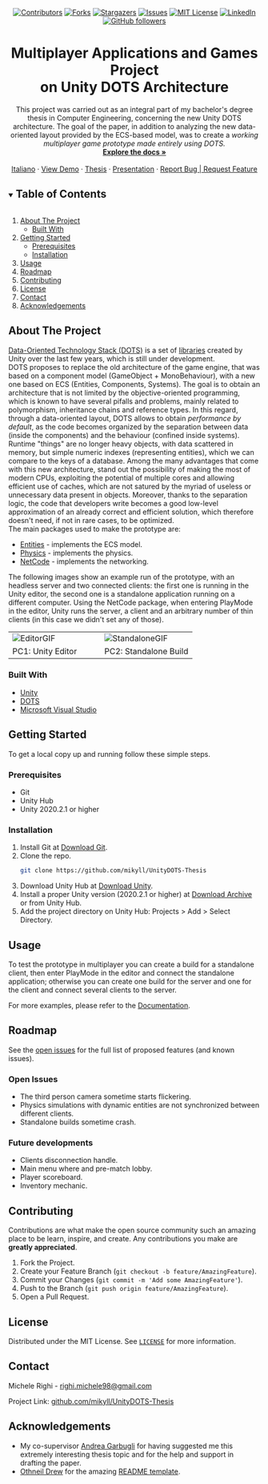 <div align="center">

<!-- PROJECT SHIELDS -->
[![Contributors][contributors-shield]][contributors-url]
[![Forks][forks-shield]][forks-url]
[![Stargazers][stars-shield]][stars-url]
[![Issues][issues-shield]][issues-url]
[![MIT License][license-shield]][license-url]
[![LinkedIn][linkedin-shield]][linkedin-url]
[![GitHub followers][github-shield]][github-url]

<!-- PROJECT LOGO -->
<!-- <a href="https://github.com/mikyll/UnityDOTS-Thesis">
<img src="images/logo.png" alt="Logo" width="80" height="80">
</a> -->

<h1 align="center">Multiplayer Applications and Games Project<br/>on Unity DOTS Architecture</h1>
This project was carried out as an integral part of my bachelor's degree thesis in Computer Engineering, concerning the new Unity DOTS architecture. The goal of the paper, in addition to analyzing the new data-oriented layout provided by the ECS-based model, was to create a <i>working multiplayer game prototype made entirely using DOTS.</i>
<br />
<a href="./Documentation/Prototype%20Documentation.md"><strong>Explore the docs »</strong></a>
<br />
<br />
<a href="./README.it.md">Italiano</a>
·
<a href="#demo">View Demo</a>
·
<a href="./Thesis%20Docs/Tesi%20di%20Laurea%20di%20Michele%20Righi%20-%20Progetto%20di%20Applicazioni%20e%20Giochi%20Multiplayer%20su%20Architettura%20Unity%20DOTS.pdf">Thesis</a>
·
<a href="./Presentation/PresentationDOTS%20(pdf).pdf">Presentation</a>
·
<a href="https://github.com/mikyll/UnityDOTS-Thesis/issues">Report Bug | Request Feature</a>
</div>


<!-- TABLE OF CONTENTS -->
<details open="open">
  <summary><h2 style="display: inline-block">Table of Contents</h2></summary>
  <ol>
    <li>
      <a href="#about-the-project">About The Project</a>
      <ul>
        <li><a href="#built-with">Built With</a></li>
      </ul>
    </li>
    <li>
      <a href="#getting-started">Getting Started</a>
      <ul>
        <li><a href="#prerequisites">Prerequisites</a></li>
        <li><a href="#installation">Installation</a></li>
      </ul>
    </li>
    <li><a href="#usage">Usage</a></li>
    <li><a href="#roadmap">Roadmap</a></li>
    <li><a href="#contributing">Contributing</a></li>
    <li><a href="#license">License</a></li>
    <li><a href="#contact">Contact</a></li>
    <li><a href="#acknowledgements">Acknowledgements</a></li>
  </ol>
</details>



<!-- ABOUT THE PROJECT -->
## About The Project

[Data-Oriented Technology Stack (DOTS)](https://unity.com/dots) is a set of 
[libraries](https://unity.com/dots/packages) created by Unity over the last few years, which is still under 
development.<br/>
DOTS proposes to replace the old architecture of the game engine, that was based on a component model
(GameObject + MonoBehaviour), with a new one based on ECS (Entities, Components, Systems). The goal is to
obtain an architecture that is not limited by the objective-oriented programming, which is known to have
several pifalls and problems, mainly related to polymorphism, inheritance chains and reference types. In this regard,
through a data-oriented layout, DOTS allows to obtain *performance by default*, as the code becomes
organized by the separation between data (inside the components) and the behaviour (confined inside systems).
Runtime "things" are no longer heavy objects, with data scattered in memory, but simple numeric indexes
(representing entities), which we can compare to the keys of a database. Among the many advantages that come
with this new architecture, stand out the possibility of making the most of modern CPUs, exploiting the 
potential of multiple cores and allowing efficient use of caches, which are not satured by the myriad of
useless or unnecessary data present in objects. Moreover, thanks to the separation logic, the code that
developers write becomes a good low-level approximation of an already correct and efficient solution, which
therefore doesn't need, if not in rare cases, to be optimized.<br/>
The main packages used to make the prototype are:
* [Entities](https://docs.unity3d.com/Packages/com.unity.entities@0.17) - implements the ECS model.
* [Physics](https://docs.unity3d.com/Packages/com.unity.physics@0.6) - implements the physics.
* [NetCode](https://docs.unity3d.com/Packages/com.unity.netcode@0.6) - implements the networking.

<span id="demo">The following images show an example run of the prototype, with an headless server and two connected clients: the first one is running in the Unity editor, the second one is a standalone application running on a different computer. Using the NetCode package, when entering PlayMode in the editor, Unity runs the server, a client and an arbitrary number of thin clients (in this case we didn't set any of those).</span>
<table style="border: none">
  <tr>
    <td width="49.9%"><img src="./Documentation/Images/GIF_Editor_Prototype.gif" alt="EditorGIF"/></td>
    <td width="49.9%"><img src="./Documentation/Images/GIF_AppStandalone_Prototype.gif" alt="StandaloneGIF"/></td>
  </tr>
  <tr>
    <td>PC1: Unity Editor</td>
    <td>PC2: Standalone Build</td>
  </tr>
</table>


### Built With

* [Unity](https://unity.com/)
* [DOTS](https://unity.com/dots)
* [Microsoft Visual Studio](https://visualstudio.microsoft.com/)



<!-- GETTING STARTED -->
## Getting Started

To get a local copy up and running follow these simple steps.

### Prerequisites

* Git
* Unity Hub
* Unity 2020.2.1 or higher

### Installation

1. Install Git at [Download Git](https://git-scm.com/download).
2. Clone the repo.
   ```sh
   git clone https://github.com/mikyll/UnityDOTS-Thesis
   ```
3. Download Unity Hub at [Download Unity](https://unity3d.com/get-unity/download).
4. Install a proper Unity version (2020.2.1 or higher) at [Download Archive](https://unity3d.com/get-unity/download/archive) or from Unity Hub.
5. Add the project directory on Unity Hub: Projects > Add > Select Directory.



<!-- USAGE EXAMPLES -->
## Usage

To test the prototype in multiplayer you can create a build for a standalone client, then enter PlayMode in the editor and connect the standalone application; otherwise you can create one build for the server and one for the client and connect several clients to the server.

For more examples, please refer to the [Documentation](./Documentation/Prototype%20Documentation.md).



<!-- ROADMAP -->
## Roadmap

See the [open issues](https://github.com/mikyll/UnityDOTS-Thesis/issues) for the full list of proposed features (and known issues).

### Open Issues
* The third person camera sometime starts flickering.
* Physics simulations with dynamic entities are not synchronized between different clients.
* Standalone builds sometime crash.

### Future developments
* Clients disconnection handle.
* Main menu where and pre-match lobby.
* Player scoreboard.
* Inventory mechanic.


<!-- CONTRIBUTING -->
## Contributing

Contributions are what make the open source community such an amazing place to be learn, inspire, and create. Any contributions you make are **greatly appreciated**.

1. Fork the Project.
2. Create your Feature Branch (`git checkout -b feature/AmazingFeature`).
3. Commit your Changes (`git commit -m 'Add some AmazingFeature'`).
4. Push to the Branch (`git push origin feature/AmazingFeature`).
5. Open a Pull Request.



<!-- LICENSE -->
## License

Distributed under the MIT License. See [`LICENSE`](./LICENSE) for more information.



<!-- CONTACT -->
## Contact

Michele Righi - righi.michele98@gmail.com

Project Link: [github.com/mikyll/UnityDOTS-Thesis](https://github.com/mikyll/UnityDOTS-Thesis)



<!-- ACKNOWLEDGEMENTS -->
## Acknowledgements

* My co-supervisor [Andrea Garbugli](https://www.unibo.it/sitoweb/andrea.garbugli) for having suggested me this extremely interesting thesis topic and for the help and support in drafting the paper.
* [Othneil Drew](https://github.com/othneildrew) for the amazing [README template](https://github.com/othneildrew/Best-README-Template).



<!-- MARKDOWN LINKS & IMAGES -->
<!-- https://www.markdownguide.org/basic-syntax/#reference-style-links -->
[contributors-shield]: https://img.shields.io/github/contributors/mikyll/UnityDOTS-Thesis
[contributors-url]: https://github.com/mikyll/UnityDOTS-Thesis/graphs/contributors
[forks-shield]: https://img.shields.io/github/forks/mikyll/UnityDOTS-Thesis
[forks-url]: https://github.com/mikyll/UnityDOTS-Thesis/network/members
[stars-shield]: https://img.shields.io/github/stars/mikyll/UnityDOTS-Thesis
[stars-url]: https://github.com/mikyll/UnityDOTS-Thesis/stargazers
[issues-shield]: https://img.shields.io/github/issues/mikyll/UnityDOTS-Thesis
[issues-url]: https://github.com/mikyll/UnityDOTS-Thesis/issues
[license-shield]: https://img.shields.io/github/license/mikyll/UnityDOTS-Thesis
[license-url]: https://github.com/mikyll/UnityDOTS-Thesis/blob/master/LICENSE
[linkedin-shield]: https://img.shields.io/badge/-LinkedIn-black.svg?logo=linkedin&colorB=0077B5
[linkedin-url]: https://www.linkedin.com/in/michele-righi/?locale=en_US
[github-shield]: https://img.shields.io/github/followers/mikyll.svg?style=social&label=Follow
[github-url]: https://github.com/mikyll

